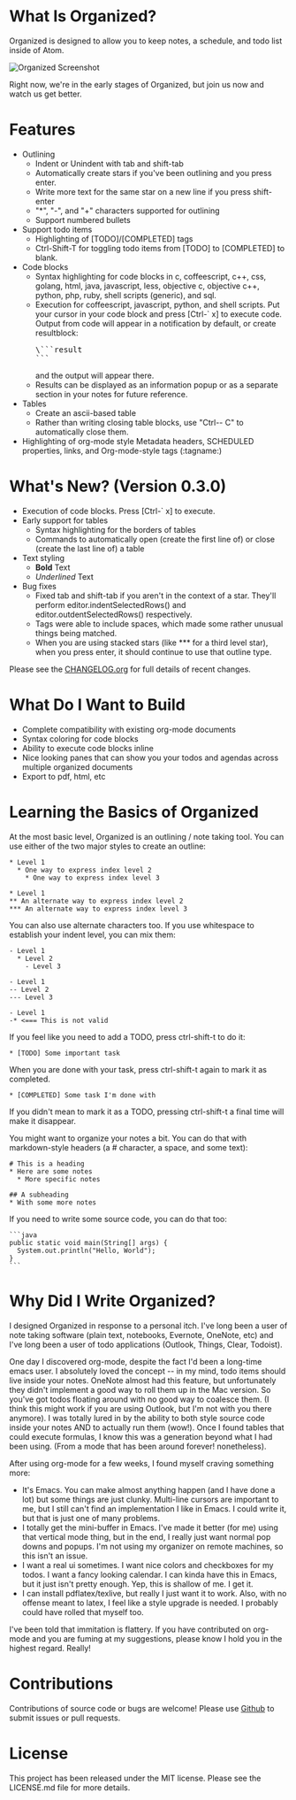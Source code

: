 # What Is Organized?

Organized is designed to allow you to keep notes, a schedule, and todo list
inside of Atom.

![Organized Screenshot](https://raw.githubusercontent.com/MattFlower/organized/master/screenshots/0_3_0.gif)

Right now, we're in the early stages of Organized, but join us now and watch
us get better.

# Features
* Outlining
  * Indent or Unindent with tab and shift-tab
  * Automatically create stars if you've been outlining and you press enter.
  * Write more text for the same star on a new line if you press shift-enter
  * "*", "-", and "+" characters supported for outlining
  * Support numbered bullets
* Support todo items
  * Highlighting of [TODO]/[COMPLETED] tags
  * Ctrl-Shift-T for toggling todo items from [TODO] to [COMPLETED] to blank.
* Code blocks
  * Syntax highlighting for code blocks in c, coffeescript, c++, css, golang, html, java,
    javascript, less, objective c, objective c++, python, php, ruby, shell scripts (generic), and sql.
  * Execution for coffeescript, javascript, python, and shell scripts.  Put your cursor
    in your code block and press [Ctrl-` x] to execute code.  Output from code will appear
    in a notification by default, or create resultblock:
    <pre>
    \```result
    ```
    </pre>
    and the output will appear there.
  * Results can be displayed as an information popup or as a separate section in
    your notes for future reference.
* Tables
  * Create an ascii-based table
  * Rather than writing closing table blocks, use "Ctrl-- C" to automatically close them.
* Highlighting of org-mode style Metadata headers, SCHEDULED properties, links, and
  Org-mode-style tags (:tagname:)


# What's New?  (Version 0.3.0)
* Execution of code blocks.  Press [Ctrl-` x] to execute.
* Early support for tables
  * Syntax highlighting for the borders of tables
  * Commands to automatically open (create the first line of) or close (create the last line of) a table
* Text styling
  * __Bold__ Text
  * _Underlined_ Text
* Bug fixes
  * Fixed tab and shift-tab if you aren't in the context of a star.  They'll perform editor.indentSelectedRows() and
    editor.outdentSelectedRows() respectively.
  * Tags were able to include spaces, which made some rather unusual things being matched.
  * When you are using stacked stars (like *** for a third level star), when you press enter, it should
    continue to use that outline type.

Please see the [CHANGELOG.org](https://raw.githubusercontent.com/MattFlower/organized/master/CHANGELOG.org)
for full details of recent changes.


# What Do I Want to Build
* Complete compatibility with existing org-mode documents
* Syntax coloring for code blocks
* Ability to execute code blocks inline
* Nice looking panes that can show you your todos and agendas across multiple organized documents
* Export to pdf, html, etc

# Learning the Basics of Organized
At the most basic level, Organized is an outlining / note taking tool.  You can
use either of the two major styles to create an outline:

    * Level 1
      * One way to express index level 2
        * One way to express index level 3

    * Level 1
    ** An alternate way to express index level 2
    *** An alternate way to express index level 3

You can also use alternate characters too.  If you use whitespace to establish
your indent level, you can mix them:

    - Level 1
      * Level 2
        - Level 3

    - Level 1
    -- Level 2
    --- Level 3

    - Level 1
    -* <=== This is not valid

If you feel like you need to add a TODO, press ctrl-shift-t to do it:

    * [TODO] Some important task

When you are done with your task, press ctrl-shift-t again to mark it as completed.

    * [COMPLETED] Some task I'm done with

If you didn't mean to mark it as a TODO, pressing ctrl-shift-t a final time
will make it disappear.

You might want to organize your notes a bit.  You can do that with markdown-style headers (a # character, a space, and some text):

    # This is a heading
    * Here are some notes
      * More specific notes

    ## A subheading
    * With some more notes

If you need to write some source code, you can do that too:

    ```java
    public static void main(String[] args) {
      System.out.println("Hello, World");
    }
    ```

# Why Did I Write Organized?
I designed Organized in response to a personal itch.  I've long been a user
of note taking software (plain text, notebooks, Evernote, OneNote, etc) and
I've long been a user of todo applications (Outlook, Things, Clear, Todoist).

One day I discovered org-mode, despite the fact I'd been a long-time emacs user.
I absolutely loved the concept -- in my mind, todo items should live inside your
notes.  OneNote almost had this feature, but unfortunately they didn't
implement a good way to roll them up in the Mac version.  So you've got todos
floating around with no good way to coalesce them.  (I think this might work
if you are using Outlook, but I'm not with you there anymore).  I was totally
lured in by the ability to both style source code inside your notes AND to
actually run them (wow!).  Once I found tables that could execute formulas,
I know this was a generation beyond what I had been using.  (From a mode that
has been around forever! nonetheless).

After using org-mode for a few weeks, I found myself craving something more:

* It's Emacs.  You can make almost anything happen (and I have done a lot) but
  some things are just clunky.  Multi-line cursors are important to me, but I
  still can't find an implementation I like in Emacs.  I could write it, but
  that is just one of many problems.
* I totally get the mini-buffer in Emacs.  I've made it better (for me) using
  that vertical mode thing, but in the end, I really just want normal pop downs
  and popups.  I'm not using my organizer on remote machines, so this isn't an
  issue.
* I want a real ui sometimes.  I want nice colors and checkboxes for my todos.
  I want a fancy looking calendar.  I can kinda have this in Emacs, but it just
  isn't pretty enough.  Yep, this is shallow of me.  I get it.
* I can install pdflatex/texlive, but really I just want it to work.  Also, with
  no offense meant to latex, I feel like a style upgrade is needed.  I probably
  could have rolled that myself too.

I've been told that immitation is flattery.  If you have contributed on org-mode
and you are fuming at my suggestions, please know I hold you in the highest
regard.  Really!

# Contributions
Contributions of source code or bugs are welcome!  Please use [Github](https://github.com/MattFlower/organized) to submit
issues or pull requests.

# License
This project has been released under the MIT license.  Please see the
LICENSE.md file for more details.
